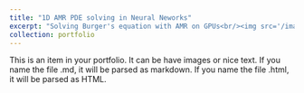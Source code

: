 ```yaml
---
title: "1D AMR PDE solving in Neural Neworks"
excerpt: "Solving Burger's equation with AMR on GPUs<br/><img src='/images/portfolio1.png'>"
collection: portfolio
---
```


This is an item in your portfolio. It can be have images or nice text. If you name the file .md, it will be parsed as markdown. If you name the file .html, it will be parsed as HTML. 

